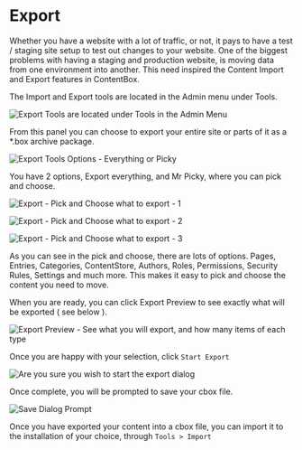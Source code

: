 # Export

Whether you have a website with a lot of traffic, or not, it pays to have a test / staging site setup to test out changes to your website. One of the biggest problems with having a staging and production website, is moving data from one environment into another. This need inspired the Content Import and Export features in ContentBox.

The Import and Export tools are located in the Admin menu under Tools.

![Export Tools are located under Tools in the Admin Menu](../../../.gitbook/assets/cbcms\_export.jpg)

From this panel you can choose to export your entire site or parts of it as a \*.box archive package.

![Export Tools Options - Everything or Picky](../../../.gitbook/assets/cbcms\_export\_option.jpg)

You have 2 options, Export everything, and Mr Picky, where you can pick and choose.

![Export - Pick and Choose what to export - 1](../../../.gitbook/assets/cbcms\_export\_option\_1.jpg)

![Export - Pick and Choose what to export - 2](../../../.gitbook/assets/cbcms\_export\_option\_2.jpg)

![Export - Pick and Choose what to export - 3](../../../.gitbook/assets/cbcms\_export\_option\_3.jpg)

As you can see in the pick and choose, there are lots of options. Pages, Entries, Categories, ContentStore, Authors, Roles, Permissions, Security Rules, Settings and much more. This makes it easy to pick and choose the content you need to move.

When you are ready, you can click Export Preview to see exactly what will be exported ( see below ).

![Export Preview - See what you will export, and how many items of each type](../../../.gitbook/assets/cbcms\_export\_preview.jpg)

Once you are happy with your selection, click `Start Export`

![Are you sure you wish to start the export dialog](../../../.gitbook/assets/cbcbs\_export\_areyousure.jpg)

Once complete, you will be prompted to save your cbox file.

![Save Dialog Prompt](../../../.gitbook/assets/cbcms\_export\_save.jpg)

Once you have exported your content into a cbox file, you can import it to the installation of your choice, through `Tools > Import`
